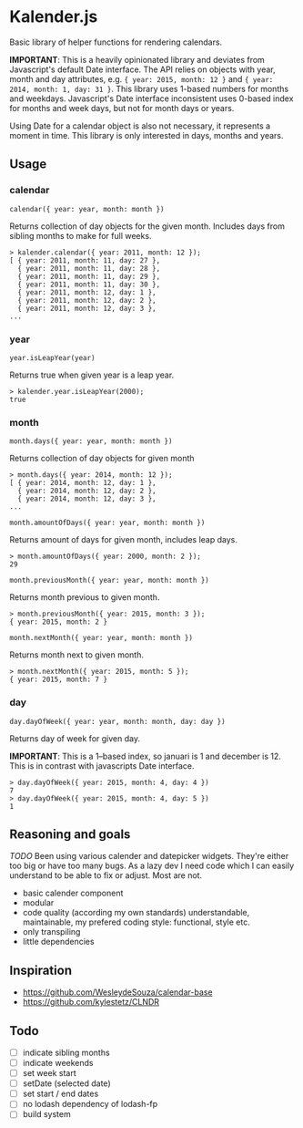 # Kalender.js

Basic library of helper functions for rendering calendars.

**IMPORTANT**: This is a heavily opinionated library and deviates from
Javascript's default Date interface. The API relies on objects with year, month
and day attributes, e.g.
`{ year: 2015, month: 12 }` and `{ year: 2014, month: 1, day: 31 }`.
This library uses 1-based numbers for months and weekdays. Javascript's Date
interface inconsistent uses 0-based index for months and week days, but not for
month days or years.

Using Date for a calendar object is also not necessary, it represents a moment
in time. This library is only interested in days, months and years.


## Usage


### calendar

`calendar({ year: year, month: month })`

Returns collection of day objects for the given month. Includes days from
sibling months to make for full weeks.

    > kalender.calendar({ year: 2011, month: 12 });
    [ { year: 2011, month: 11, day: 27 },
      { year: 2011, month: 11, day: 28 },
      { year: 2011, month: 11, day: 29 },
      { year: 2011, month: 11, day: 30 },
      { year: 2011, month: 12, day: 1 },
      { year: 2011, month: 12, day: 2 },
      { year: 2011, month: 12, day: 3 },
    ...


### year

`year.isLeapYear(year)`

Returns true when given year is a leap year.

    > kalender.year.isLeapYear(2000);
    true


### month

`month.days({ year: year, month: month })`

Returns collection of day objects for given month

    > month.days({ year: 2014, month: 12 });
    [ { year: 2014, month: 12, day: 1 },
      { year: 2014, month: 12, day: 2 },
      { year: 2014, month: 12, day: 3 },
    ...


`month.amountOfDays({ year: year, month: month })`

Returns amount of days for given month, includes leap days.

    > month.amountOfDays({ year: 2000, month: 2 });
    29


`month.previousMonth({ year: year, month: month })`

Returns month previous to given month.

    > month.previousMonth({ year: 2015, month: 3 });
    { year: 2015, month: 2 }


`month.nextMonth({ year: year, month: month })`

Returns month next to given month.

    > month.nextMonth({ year: 2015, month: 5 });
    { year: 2015, month: 7 }


### day

`day.dayOfWeek({ year: year, month: month, day: day })`

Returns day of week for given day.

**IMPORTANT**: This is a 1–based index, so januari is 1 and december is 12. This
is in contrast with javascripts Date interface.

    > day.dayOfWeek({ year: 2015, month: 4, day: 4 })
    7
    > day.dayOfWeek({ year: 2015, month: 4, day: 5 })
    1


## Reasoning and goals

*TODO*
Been using various calender and datepicker widgets. They're either too big or have too many bugs. As a lazy dev I need code which I can easily understand to be able to fix or adjust. Most are not.

- basic calender component
- modular
- code quality (according my own standards) understandable,
maintainable,
my prefered coding style: functional, style etc.
- only transpiling
- little dependencies


## Inspiration

- https://github.com/WesleydeSouza/calendar-base
- https://github.com/kylestetz/CLNDR


## Todo

- [ ] indicate sibling months
- [ ] indicate weekends
- [ ] set week start
- [ ] setDate (selected date)
- [ ] set start / end dates
- [ ] no lodash dependency of lodash-fp
- [ ] build system
